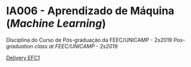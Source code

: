 # IA006 - Aprendizado de Máquina (_Machine Learning_)

Disciplina do Curso de Pós-graduação da FEEC/UNICAMP - 2s2019
_Pos-graduation class at FEEC/UNICAMP - 2s2019_

[Delivery EFC1](https://docs.google.com/document/d/1GUTDq9vpOdAIS-K5WtjChSHEkGJPKqXxiYrODFRG1rE/edit?usp=sharing)

